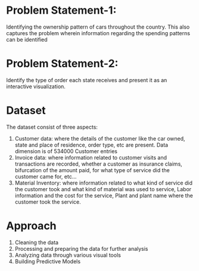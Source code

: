 # Problem Statement-1: 
Identifying the ownership pattern of cars throughout the
country. This also captures the problem wherein information regarding the
spending patterns can be identified

# Problem Statement-2: 
Identify the type of order each state receives and present it
as an interactive visualization.

# Dataset
The dataset consist of three aspects:
1. Customer data: where the details of the customer like the car owned, state and place
of residence, order type, etc are present. Data dimension is of 534000 Customer entries
2. Invoice data: where information related to customer visits and transactions are
recorded, whether a customer as insurance claims, bifurcation of the amount paid, for
what type of service did the customer came for, etc…
3. Material Inventory: where information related to what kind of service did the
customer took and what kind of material was used to service, Labor information
and the cost for the service, Plant and plant name where the customer took the
service.

# Approach

1. Cleaning the data
2. Processing and preparing the data for further analysis
3. Analyzing data through various visual tools
4. Building Predictive Models
